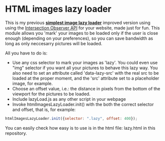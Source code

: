 # HTML images lazy loader

This is my previous **[simplest image lazy loader](https://github.com/jgdonas/html-images-lazy-loader)** improved version using using the [Intersection Observer API](https://developer.mozilla.org/en-US/docs/Web/API/Intersection_Observer_API) for your website, made just for fun. This module allows you 'mark' your images to be loaded only if the user is close enough (depending on your preferences), so you can save bandwidth as long as only neccesarry pictures will be loaded.

All you have to do is:
  - Use any css selector to mark your images as 'lazy'. You could even use "img" selector if you want all your pictures to behave this lazy way. You also need to set an attribute called 'data-lazy-src' with the real src to be loaded at the proper moment, and the 'src' attribute set to a placeholder image, for example.
  - Choose an offset value, i.e.: the distance in pixels from the bottom of the viewport for the pictures to be loaded.
  - Include lazyLoad.js as any other script in your webpage
  - Invoke htmlImagesLazyLoader.init() with the both the correct selector and offset, that is, for example:

```js
htmlImagesLazyLoader.init({selector: ".lazy", offset: 400});
```

You can easily check how easy is to use is in the html file: lazy.html in this repository.


